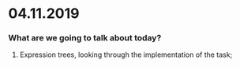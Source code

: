 # 04.11.2019

### What are we going to talk about today?
1. Expression trees, looking through the implementation of the task;